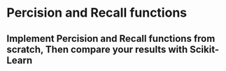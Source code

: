 # Percision and Recall functions

## Implement Percision and Recall functions from scratch, Then compare your results with Scikit-Learn





